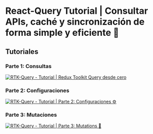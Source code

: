 # React-Query Tutorial | Consultar APIs, caché y sincronización de forma simple y eficiente 🚀

## Tutoriales
### Parte 1: Consultas
[![RTK-Query - Tutorial | Redux Toolkit Query desde cero](https://img.youtube.com/vi/an2hyrNwCNE/0.jpg)](https://www.youtube.com/watch?v=an2hyrNwCNE "RTK-Query - Tutorial | Redux Toolkit Query desde cero")

### Parte 2: Configuraciones
[![RTK-Query - Tutorial | Parte 2: Configuraciones ⚙️](https://img.youtube.com/vi/kC_6YSi6XdE/0.jpg)](https://www.youtube.com/watch?v=kC_6YSi6XdE "RTK-Query - Tutorial | Parte 2: Configuraciones ⚙️")

### Parte 3: Mutaciones
[![RTK-Query - Tutorial | Parte 3: Mutations 👾](https://img.youtube.com/vi/i3CerEkkAmU/0.jpg)](https://www.youtube.com/watch?v=i3CerEkkAmU "RTK-Query - Tutorial | Parte 3: Mutations 👾")
